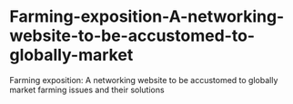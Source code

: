 # Farming-exposition-A-networking-website-to-be-accustomed-to-globally-market
Farming exposition: A networking website to be accustomed to globally market
farming issues and their solutions
